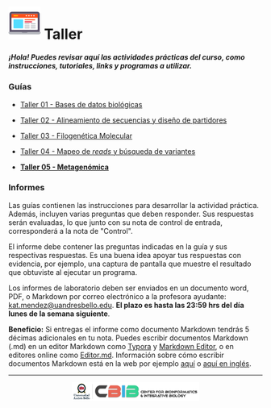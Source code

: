 # ![](https://github.com/BIOQ380/Taller/blob/master/images/laptop.png?raw=true) Taller

##### ¡Hola! Puedes revisar aquí las actividades prácticas del curso, como instrucciones, tutoriales, links y programas a utilizar.

### Guías

- [Taller 01 - Bases de datos biológicas](https://github.com/BIOQ380/Taller/blob/master/Taller_01.md)

- [Taller 02 - Alineamiento de secuencias y diseño de partidores](https://github.com/BIOQ380/Taller/blob/master/Taller_02.md)

- [Taller 03 - Filogenética Molecular](https://github.com/BIOQ380/Taller/blob/master/Taller_03.md)

- [Taller 04 - Mapeo de _reads_ y búsqueda de variantes](https://github.com/BIOQ380/Taller/blob/master/Taller_04.md)

- **[Taller 05 - Metagenómica]()**

### Informes

Las guías contienen las instrucciones para desarrollar la actividad práctica. Además, incluyen varias preguntas que deben responder. Sus respuestas serán evaluadas, lo que junto con su nota de control de entrada, corresponderá a la nota de "Control".

El informe debe contener las preguntas indicadas en la guía y sus respectivas respuestas. Es una buena idea apoyar tus respuestas con evidencia, por ejemplo, una captura de pantalla que muestre el resultado que obtuviste al ejecutar un programa.

Los informes de laboratorio deben ser enviados en un documento word, PDF, o Markdown por correo electrónico a la profesora ayudante: kat.mendez@uandresbello.edu. **El plazo es hasta las 23:59 hrs del día lunes de la semana siguiente**.

**Beneficio:** Si entregas el informe como documento Markdown tendrás 5 décimas adicionales en tu nota. Puedes escribir documentos Markdown (.md) en un editor Markdown como [Typora](https://typora.io) y [Markdown Editor](https://marketplace.visualstudio.com/items?itemName=MadsKristensen.MarkdownEditor), o en editores online como [Editor.md](https://pandao.github.io/editor.md/en.html). Información sobre cómo escribir documentos Markdown está en la web por ejemplo [aquí](http://cesarhdz.com/articulos/escribir-en-markdown#que-es-markdown) o [aquí en inglés](https://github.com/adam-p/markdown-here/wiki/Markdown-Cheatsheet).

---

<p align="center">
<img width="50%" src="https://github.com/BIOQ380/Taller/blob/master/images/unab_cbib_horizontal.png?raw=true">
</p>
